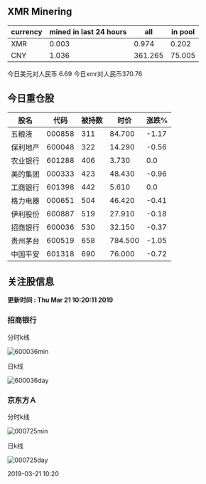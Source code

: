 ## XMR Minering

|currency|mined in last 24 hours|all|in pool|
|---|---|---|---|
|XMR|0.003|0.974|0.202|
|CNY|1.036|361.265|75.005|

今日美元对人民币 6.69	今日xmr对人民币370.76


## 今日重仓股 

|股名|代码|被持数|时价|涨跌%|
|---|---|---|---|---|
|五粮液|000858|311|84.700|-1.17|
|保利地产|600048|322|14.290|-0.56|
|农业银行|601288|406|3.730|0.0|
|美的集团|000333|423|48.430|-0.96|
|工商银行|601398|442|5.610|0.0|
|格力电器|000651|504|46.420|-0.41|
|伊利股份|600887|519|27.910|-0.18|
|招商银行|600036|530|32.150|-0.37|
|贵州茅台|600519|658|784.500|-1.05|
|中国平安|601318|690|76.000|-0.72|

## 关注股信息
**更新时间 : Thu Mar 21 10:20:11 2019**
### 招商银行 
分时k线

![600036min](http://image.sinajs.cn/newchart/min/n/sh600036.gif)

日k线

![600036day](http://image.sinajs.cn/newchart/daily/n/sh600036.gif)

### 京东方Ａ 
分时k线

![000725min](http://image.sinajs.cn/newchart/min/n/sz000725.gif)

日k线

![000725day](http://image.sinajs.cn/newchart/daily/n/sz000725.gif)

2019-03-21 10:20